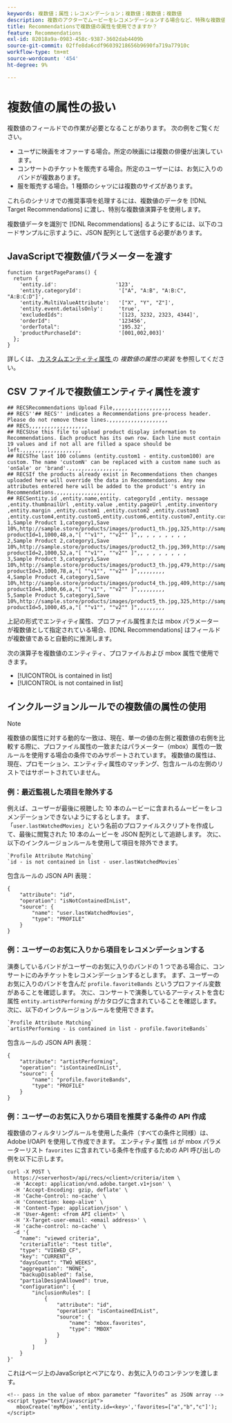 ```yaml
---
keywords: 複数値；属性；レコメンデーション；複数値；複数値；複数値
description: 複数のアクターでムービーをレコメンデーションする場合など、特殊な複数値演算子を使用して、Adobe [!DNL Target] Recommendationsで複数値フィールドを操作する方法を説明します。
title: Recommendationsで複数値の属性を使用できますか？
feature: Recommendations
exl-id: 82018a9a-0983-458c-9387-3602dab4409b
source-git-commit: 02ffe8da6cdf96039218656b9690fa719a77910c
workflow-type: tm+mt
source-wordcount: '454'
ht-degree: 9%

---
```


# 複数値の属性の扱い

複数値のフィールドでの作業が必要となることがあります。 次の例をご覧ください。

* ユーザに映画をオファーする場合。所定の映画には複数の俳優が出演しています。
* コンサートのチケットを販売する場合。所定のユーザーには、お気に入りのバンドが複数あります。
* 服を販売する場合。1 種類のシャツには複数のサイズがあります。

これらのシナリオでの推奨事項を処理するには、複数値のデータを [!DNL Target Recommendations] に渡し、特別な複数値演算子を使用します。

複数値データを識別で [!DNL Recommendations] るようにするには、以下のコードサンプルに示すように、JSON 配列として送信する必要があります。

## JavaScriptで複数値パラメーターを渡す

```
function targetPageParams() { 
  return { 
    'entity.id':                   '123', 
    'entity.categoryId':            '["A", "A:B", "A:B:C", "A:B:C:D"]',        
    'entity.MultiValueAttribute':   '["X", "Y", "Z"]', 
    'entity.event.detailsOnly':     'true', 
    'excludedIds":                  '[123, 3232, 2323, 4344]', 
    'orderId":                      '123456', 
    'orderTotal":                   '195.32', 
    'productPurchaseId":            '[001,002,003]' 
  }; 
}
```

詳しくは、[ カスタムエンティティ属性 ](/help/main/c-recommendations/c-products/custom-entity-attributes.md#section_80FEFE49E8AF415D99B739AA3CBA2A14) の *複数値の属性の実装* を参照してください。

## CSV ファイルで複数値エンティティ属性を渡す

```
## RECSRecommendations Upload File,,,,,,,,,,,,,,,,,,,
## RECS''## RECS'' indicates a Recommendations pre-process header. Please do not remove these lines.,,,,,,,,,,,,,,,,,,,
## RECS,,,,,,,,,,,,,,,,,,,
## RECSUse this file to upload product display information to Recommendations. Each product has its own row. Each line must contain 19 values and if not all are filled a space should be left.,,,,,,,,,,,,,,,,,,,
## RECSThe last 100 columns (entity.custom1 - entity.custom100) are custom. The name 'customN' can be replaced with a custom name such as 'onSale' or 'brand'.,,,,,,,,,,,,,,,,,,,
## RECSIf the products already exist in Recommendations then changes uploaded here will override the data in Recommendations. Any new attributes entered here will be added to the product''s entry in Recommendations.,,,,,,,,,,,,,,,,,,,
## RECSentity.id ,entity.name,entity. categoryId ,entity. message ,entity.thumbnailUrl ,entity.value ,entity.pageUrl ,entity.inventory ,entity.margin ,entity.custom1 ,entity.custom2 ,entity.custom3 ,entity.custom4,entity.custom5,entity.custom6,entity.custom7,entity.custom8,entity.custom9,entity.custom10,
1,Sample Product 1,category1,Save 10%,http://sample.store/products/images/product1_th.jpg,325,http://sample.store/products/product_detail.jsp?productId=1,1000,48,a,"[ ""v1"", ""v2"" ]",, , , , , , , ,
2,Sample Product 2,category1,Save 10%,http://sample.store/products/images/product2_th.jpg,369,http://sample.store/products/product_detail.jsp?productId=2,1000,52,a,"[ ""v1"", ""v2"" ]",, , , , , , , ,
3,Sample Product 3,category1,Save 10%,http://sample.store/products/images/product3_th.jpg,479,http://sample.store/products/product_detail.jsp?productId=3,1000,78,a,"[ ""v1"", ""v2"" ]",,,,,,,,,
4,Sample Product 4,category1,Save 10%,http://sample.store/products/images/product4_th.jpg,409,http://sample.store/products/product_detail.jsp?productId=4,1000,66,a,"[ ""v1"", ""v2"" ]",,,,,,,,,
5,Sample Product 5,category1,Save 10%,http://sample.store/products/images/product5_th.jpg,325,http://sample.store/products/product_detail.jsp?productId=5,1000,45,a,"[ ""v1"", ""v2"" ]",,,,,,,,, 
```

上記の形式でエンティティ属性、プロファイル属性または mbox パラメーターが複数値として指定されている場合、[!DNL Recommendations] はフィールドが複数値であると自動的に推測します。

次の演算子を複数値のエンティティ、プロファイルおよび mbox 属性で使用できます。

* [!UICONTROL is contained in list]
* [!UICONTROL is not contained in list]

## インクルージョンルールでの複数値の属性の使用

>[!NOTE]
>
>複数値の属性に対する動的な一致は、現在、単一の値の左側と複数値の右側を比較する際に、プロファイル属性の一致またはパラメーター（mbox）属性の一致ルールを使用する場合の条件でのみサポートされています。 複数値の属性は、現在、プロモーション、エンティティ属性のマッチング、包含ルールの左側のリストではサポートされていません。

### 例：最近監視した項目を除外する

例えば、ユーザーが最後に視聴した 10 本のムービーに含まれるムービーをレコメンデーションできないようにするとします。 まず、「`user.lastWatchedMovies`」という名前のプロファイルスクリプトを作成して、最後に閲覧された 10 本のムービーを JSON 配列として追跡します。 次に、以下のインクルージョンルールを使用して項目を除外できます。

```
`Profile Attribute Matching`
`id - is not contained in list - user.lastWatchedMovies`
```

包含ルールの JSON API 表現：

```
{
    "attribute": "id",
    "operation": "isNotContainedInList",
    "source": {
        "name": "user.lastWatchedMovies",
        "type": "PROFILE"
    }
} 
```

### 例：ユーザーのお気に入りから項目をレコメンデーションする

演奏しているバンドがユーザーのお気に入りのバンドの 1 つである場合に、コンサートにのみチケットをレコメンデーションするとします。 まず、ユーザーのお気に入りのバンドを含んだ `profile.favoriteBands` というプロファイル変数があることを確認します。 次に、コンサートで演奏しているアーティストを含む属性 `entity.artistPerforming` がカタログに含まれていることを確認します。 次に、以下のインクルージョンルールを使用できます。

```
`Profile Attribute Matching`
`artistPerforming - is contained in list - profile.favoriteBands`
```

包含ルールの JSON API 表現：

```
{
    "attribute": "artistPerforming",
    "operation": "isContainedInList",
    "source": {
        "name": "profile.favoriteBands",
        "type": "PROFILE"
    }
}
```

### 例：ユーザーのお気に入りから項目を推奨する条件の API 作成

複数値のフィルタリングルールを使用した条件（すべての条件と同様）は、Adobe I/OAPI を使用して作成できます。 エンティティ属性 `id` が mbox パラメーターリスト `favorites` に含まれている条件を作成するための API 呼び出しの例を以下に示します。

```
curl -X POST \
  https://<serverhost>/api/recs/<client>/criteria/item \
  -H 'Accept: application/vnd.adobe.target.v1+json' \
  -H 'Accept-Encoding: gzip, deflate' \
  -H 'Cache-Control: no-cache' \
  -H 'Connection: keep-alive' \
  -H 'Content-Type: application/json' \
  -H 'User-Agent: <from API client>' \
  -H 'X-Target-user-email: <email address>' \
  -H 'cache-control: no-cache' \
  -d '{
    "name": "viewed criteria",
    "criteriaTitle": "test title",
    "type": "VIEWED_CF",
    "key": "CURRENT",
    "daysCount": "TWO_WEEKS",
    "aggregation": "NONE",
    "backupDisabled": false,
    "partialDesignAllowed": true,
    "configuration": {
        "inclusionRules": [
            {
                "attribute": "id",
                "operation": "isContainedInList",
                "source": {
                    "name": "mbox.favorites",
                    "type": "MBOX"
                }
            }
        ]
    }
}'
```

これはページ上のJavaScriptとペアになり、お気に入りのコンテンツを渡します。

```
<!-- pass in the value of mbox parameter “favorites” as JSON array -->
<script type="text/javascript">
   mboxCreate('myMbox','entity.id=<key>','favorites=["a","b","c"]');
</script>
```
